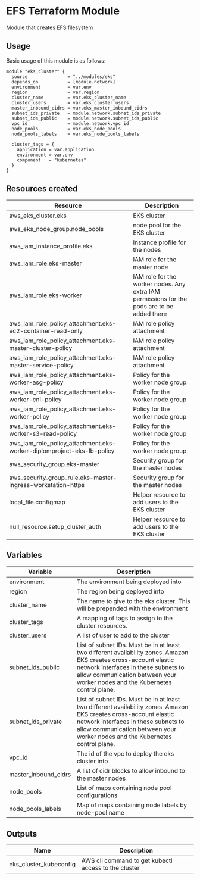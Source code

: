 # EFS Terraform Module

Module that creates EFS filesystem

## Usage

Basic usage of this module is as follows:

```
module "eks_cluster" {
  source               = "../modules/eks"
  depends_on           = [module.network]
  environment          = var.env
  region               = var.region
  cluster_name         = var.eks_cluster_name
  cluster_users        = var.eks_cluster_users
  master_inbound_cidrs = var.eks_master_inbound_cidrs
  subnet_ids_private   = module.network.subnet_ids_private
  subnet_ids_public    = module.network.subnet_ids_public
  vpc_id               = module.network.vpc_id
  node_pools           = var.eks_node_pools
  node_pools_labels    = var.eks_node_pools_labels

  cluster_tags = {
    application = var.application
    environment = var.env
    component   = "kubernetes"
  }
}
```
## Resources created
| Resource | Description                                                                                 |
|----------|---------------------------------------------------------------------------------------------|
|aws_eks_cluster.eks| EKS cluster                                                                                 |
|aws_eks_node_group.node_pools| node pool for the EKS cluster                                                               |
|aws_iam_instance_profile.eks | Instance profile for the nodes                                                              |
|aws_iam_role.eks-master | IAM role for the master node                                                                |
|aws_iam_role.eks-worker | IAM role for the worker nodes. Any extra IAM permissions for the pods are to be added there |
|aws_iam_role_policy_attachment.eks-ec2-container-read-only| IAM role policy attachment                                                                  |
|aws_iam_role_policy_attachment.eks-master-cluster-policy| IAM role policy attachment                                                                  |
|aws_iam_role_policy_attachment.eks-master-service-policy| IAM role policy attachment                                                                  |
|aws_iam_role_policy_attachment.eks-worker-asg-policy| Policy for the worker node group                                                            |
|aws_iam_role_policy_attachment.eks-worker-cni-policy| Policy for the worker node group                                                            |
|aws_iam_role_policy_attachment.eks-worker-policy| Policy for the worker node group                                                            
|aws_iam_role_policy_attachment.eks-worker-s3-read-policy| Policy for the worker node group                                                            |
|aws_iam_role_policy_attachment.eks-worker-diplomproject-eks-lb-policy| Policy for the worker node group                                                            |
|aws_security_group.eks-master| Security group for the master nodes                                                         |
|aws_security_group_rule.eks-master-ingress-workstation-https| Security group for the master nodes                                                         |
|local_file.configmap| Helper resource to add users to the EKS cluster                                             |
|null_resource.setup_cluster_auth|Helper resource to add users to the EKS cluster|


## Variables

| Variable | Description |
| --- | --- |
|environment|The environment being deployed into|
|region|The region being deployed into|
|cluster_name|The name to give to the eks cluster. This will be prepended with the environment|
|cluster_tags|A mapping of tags to assign to the cluster resources.|
|cluster_users|A list of user to add to the cluster|
|subnet_ids_public|List of subnet IDs. Must be in at least two different availability zones. Amazon EKS creates cross-account elastic network interfaces in these subnets to allow communication between your worker nodes and the Kubernetes control plane.|
|subnet_ids_private|List of subnet IDs. Must be in at least two different availability zones. Amazon EKS creates cross-account elastic network interfaces in these subnets to allow communication between your worker nodes and the Kubernetes control plane.|
|vpc_id|The id of the vpc to deploy the eks cluster into|
|master_inbound_cidrs|A list of cidr blocks to allow inbound to the master nodes|
|node_pools|List of maps containing node pool configurations|
|node_pools_labels|Map of maps containing node labels by node-pool name|

## Outputs

| Name | Description                                          |
| --- |------------------------------------------------------|
| eks_cluster_kubeconfig| AWS cli command to get kubectl access to the cluster |
